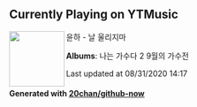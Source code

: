 ## Currently Playing on YTMusic

[<img align="left" width="100" src="https://lh3.googleusercontent.com/glfM8p8UEAZF_eKPIviDvMnBdgVO_J_H63w-qNX9cLgTBO5zBzDbzE-KAekljzPszadn4p4wlhsNHIc">](https://music.youtube.com/channel/UCRvS5IgCgo50TCNWbzGs7KQ)

윤하 - 날 울리지마

**Albums**: 나는 가수다 2 9월의 가수전

Last updated at 08/31/2020 14:17

#### Generated with [20chan/github-now](https://github.com/20chan/github-now)


<!--
**20chan/20chan** is a ✨ _special_ ✨ repository because its `README.md` (this file) appears on your GitHub profile.

Here are some ideas to get you started:

- 🔭 I’m currently working on ...
- 🌱 I’m currently learning ...
- 👯 I’m looking to collaborate on ...
- 🤔 I’m looking for help with ...
- 💬 Ask me about ...
- 📫 How to reach me: ...
- 😄 Pronouns: ...
- ⚡ Fun fact: ...
-->

